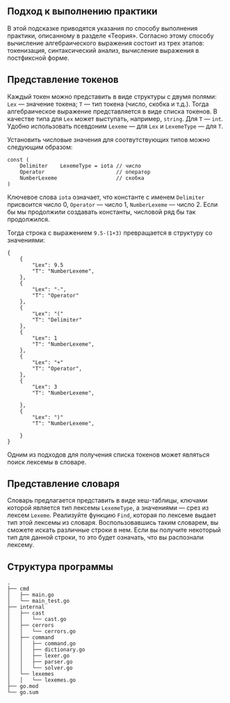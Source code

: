 ## Подход к выполнению практики

В этой подсказке приводятся указания по способу выполнения практики, описанному в разделе «Теория». Согласно этому способу вычисление алгебраического выражения состоит из трех этапов: токенизация, синтаксический анализ, вычисление выражения в постфиксной форме.

## Представление токенов

Каждый токен можно представить в виде структуры с двумя полями: `Lex` — значение токена; `T` — тип токена (число, скобка и т.д.). Тогда алгебраическое выражение представляется в виде списка токенов. В качестве типа для `Lex` может выступать, например, `string`. Для `T` — `int`. Удобно использовать псевдоним `Lexeme` — для `Lex` и `LexemeType` — для `T`.

Установить числовые значения для соотвутствующих типов можно следующим образом:

```golang
const (
	Delimiter    LexemeType = iota // число
	Operator                       // оператор
	NumberLexeme                   // скобка
)
```

Ключевое слова `iota` означает, что константе с именем `Delimiter` присвоится число 0, `Operator` — число 1, `NumberLexeme` — число 2. Если бы мы продолжили создавать константы, числовой ряд бы так продолжился. 

Тогда строка с выражением `9.5-(1+3)` превращается в структуру со значениями:

```
{
    {
        "Lex": 9.5
        "T": "NumberLexeme",
    },
    {
        "Lex": "-",
        "T": "Operator"
    },
    {
        "Lex": "("
        "T": "Delimiter"
    },
    {
        "Lex": 1
        "T": "NumberLexeme",
    },
    {
        "Lex": "+"
        "T": "Operator",
    },
    {
        "Lex": 3    
        "T": "NumberLexeme",
        
    },
    {
        "Lex": ")"
        "T": "NumberLexeme",
        
    }
}
```

Одним из подходов для получения списка токенов может являться поиск лексемы в словаре.

## Представление словаря

Словарь предлагается представить в виде хеш-таблицы, ключами которой является тип лексемы `LexemeType`, а значениями — срез из лексем `Lexeme`. Реализуйте функцию `Find`, которая по лексеме выдает тип этой лексемы из словаря. Воспользовавшись таким словарем, вы сможете искать различные строки в нем. Если вы получите некоторый тип для данной строки, то это будет означать, что вы распознали лексему. 

## Структура программы 

```
.  
├── cmd  
│   ├── main.go  
│   └── main_test.go  
├── internal  
│   ├── cast 
│   │   └── cast.go
│   ├── cerrors 
│   │   └── cerrors.go
│   ├── command  
│   │   ├── command.go
│   │   ├── dictionary.go
│   │   ├── lexer.go
│   │   ├── parser.go
│   │   └── solver.go
│   └── lexemes   
│   │   └── lexemes.go
├── go.mod  
└── go.sum  
```